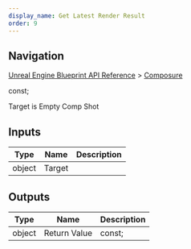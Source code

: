 ```yaml
---
display_name: Get Latest Render Result
order: 9
---
```

## Navigation

[Unreal Engine Blueprint API Reference](https://dev.epicgames.com/documentation/en-us/unreal-engine/BlueprintAPI) > [Composure](https://dev.epicgames.com/documentation/en-us/unreal-engine/BlueprintAPI/Composure)

const;

Target is Empty Comp Shot

## Inputs

| Type | Name | Description |
| --- | --- | --- |
| object | Target |  |

## Outputs

| Type | Name | Description |
| --- | --- | --- |
| object | Return Value | const; |
